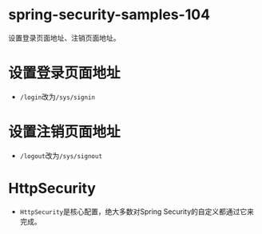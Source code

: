 # spring-security-samples-104
设置登录页面地址、注销页面地址。

#  设置登录页面地址
  - `/login`改为`/sys/signin`

# 设置注销页面地址
  - `/logout`改为`/sys/signout`

# HttpSecurity
  - `HttpSecurity`是核心配置，绝大多数对Spring Security的自定义都通过它来完成。
